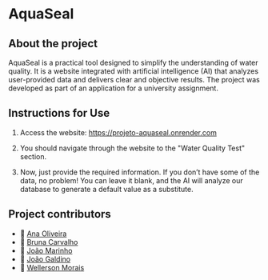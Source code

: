 # AquaSeal

## About the project
AquaSeal is a practical tool designed to simplify the understanding of water quality. It is a website integrated with artificial intelligence (AI) that analyzes user-provided data and delivers clear and objective results. The project was developed as part of an application for a university assignment.

## Instructions for Use
1. Access the website: https://projeto-aquaseal.onrender.com 

2. You should navigate through the website to the "Water Quality Test" section.

3. Now, just provide the required information. If you don’t have some of the data, no problem! You can leave it blank, and the AI will analyze our database to generate a default value as a substitute.

## Project contributors

- 👤 [Ana Oliveira](https://github.com/Anna-Olyvera)
- 👤 [Bruna Carvalho](https://github.com/brucarv)
- 👤 [João Marinho](https://github.com/joao-felipe-alves-marinho)
- 👤 [João Galdino](https://github.com/joaogldn) 
- 👤 [Wellerson Morais](https://github.com/WellersonMorais)
